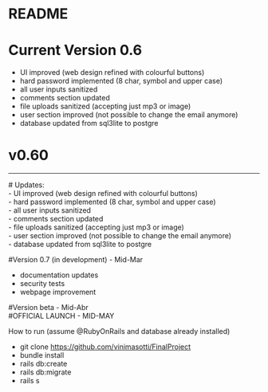 # README

# Current Version 0.6  <br> 
- UI improved (web design refined with colourful buttons)
- hard password implemented (8 char, symbol and upper case)
- all user inputs sanitized
- comments section updated
- file uploads sanitized (accepting just mp3 or image)
- user section improved (not possible to change the email anymore)
- database updated from sql3lite to postgre
# v0.60<br>
<hr>
# Updates: <br> 
- UI improved (web design refined with colourful buttons) <br>
- hard password implemented (8 char, symbol and upper case) <br>
- all user inputs sanitized <br> 
- comments section updated <br>
- file uploads sanitized (accepting just mp3 or image) <br>
- user section improved (not possible to change the email anymore) <br>
- database updated from sql3lite to postgre <br>

#Version 0.7 (in development) - Mid-Mar <br>
- documentation updates <br>
- security tests <br> 
- webpage improvement <br> 

#Version beta - Mid-Abr <br>
#OFFICIAL LAUNCH - MID-MAY <br>

How to run (assume @RubyOnRails and database already installed) <br>
- git clone https://github.com/vinimasotti/FinalProject <br>
- bundle install <br>
- rails db:create
- rails db:migrate <br>
- rails s <br>
